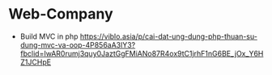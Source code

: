 # Web-Company

-   Build MVC in php
    https://viblo.asia/p/cai-dat-ung-dung-php-thuan-su-dung-mvc-va-oop-4P856aA3lY3?fbclid=IwAR0rumj3quy0JaztGgFMiANo87R4ox9tC1jrhF1nG6BE_jOx_Y6HZ1JCHpE
